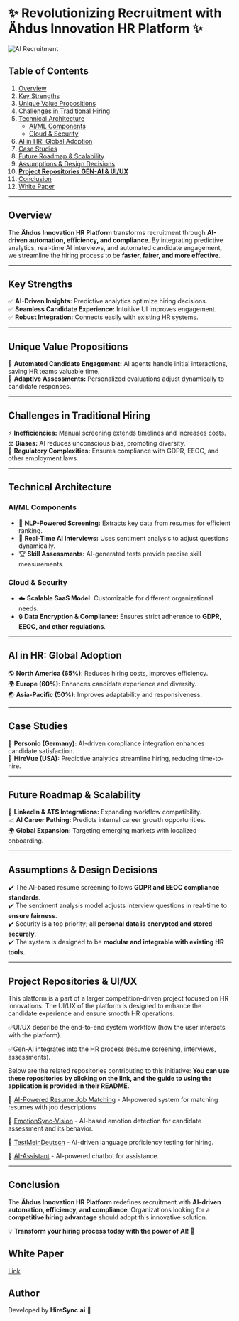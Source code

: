 # ✨ Revolutionizing Recruitment with **Ähdus Innovation HR Platform** ✨

 ![AI Recruitment](https://s3.ap-south-1.amazonaws.com/cdn.hiringshop.com/blog/22092023124130947.jpg)  

## **Table of Contents**
1. [Overview](#overview)
2. [Key Strengths](#key-strengths)
3. [Unique Value Propositions](#unique-value-propositions)
4. [Challenges in Traditional Hiring](#challenges-in-traditional-hiring)
5. [Technical Architecture](#technical-architecture)
   - [AI/ML Components](#ai-ml-components)
   - [Cloud & Security](#cloud-security)
6. [AI in HR: Global Adoption](#ai-in-hr-global-adoption)
7. [Case Studies](#case-studies)
8. [Future Roadmap & Scalability](#future-roadmap-scalability)
9. [Assumptions & Design Decisions](#assumptions-design-decisions)
10. **[Project Repositories GEN-AI & UI/UX](#project-repositories-ui-ux)**
11. [Conclusion](#conclusion)
12. [White Paper](#white-paper)

---

## **Overview**
The **Ähdus Innovation HR Platform** transforms recruitment through **AI-driven automation, efficiency, and compliance**. By integrating predictive analytics, real-time AI interviews, and automated candidate engagement, we streamline the hiring process to be **faster, fairer, and more effective**.

---

## **Key Strengths**

✅ **AI-Driven Insights:** Predictive analytics optimize hiring decisions.  
✅ **Seamless Candidate Experience:** Intuitive UI improves engagement.  
✅ **Robust Integration:** Connects easily with existing HR systems.  

---

## **Unique Value Propositions**

🚀 **Automated Candidate Engagement:** AI agents handle initial interactions, saving HR teams valuable time.  
🧠 **Adaptive Assessments:** Personalized evaluations adjust dynamically to candidate responses.  

---

## **Challenges in Traditional Hiring**

⚡ **Inefficiencies:** Manual screening extends timelines and increases costs.  
⚖️ **Biases:** AI reduces unconscious bias, promoting diversity.  
📜 **Regulatory Complexities:** Ensures compliance with GDPR, EEOC, and other employment laws.  

---

## **Technical Architecture**

### **AI/ML Components**
- 📝 **NLP-Powered Screening:** Extracts key data from resumes for efficient ranking.
- 🎤 **Real-Time AI Interviews:** Uses sentiment analysis to adjust questions dynamically.
- 🏆 **Skill Assessments:** AI-generated tests provide precise skill measurements.

### **Cloud & Security**
- ☁️ **Scalable SaaS Model:** Customizable for different organizational needs.
- 🔒 **Data Encryption & Compliance:** Ensures strict adherence to **GDPR, EEOC, and other regulations**.

---

## **AI in HR: Global Adoption**

🌎 **North America (65%)**: Reduces hiring costs, improves efficiency.  
🌍 **Europe (60%)**: Enhances candidate experience and diversity.  
🌏 **Asia-Pacific (50%)**: Improves adaptability and responsiveness.  

---

## **Case Studies**

📌 **Personio (Germany):** AI-driven compliance integration enhances candidate satisfaction.  
📌 **HireVue (USA):** Predictive analytics streamline hiring, reducing time-to-hire.  

---

## **Future Roadmap & Scalability**

🔗 **LinkedIn & ATS Integrations:** Expanding workflow compatibility.  
📈 **AI Career Pathing:** Predicts internal career growth opportunities.  
🌍 **Global Expansion:** Targeting emerging markets with localized onboarding.  

---

## **Assumptions & Design Decisions**

✔️ The AI-based resume screening follows **GDPR and EEOC compliance standards**.  
✔️ The sentiment analysis model adjusts interview questions in real-time to **ensure fairness**.  
✔️ Security is a top priority; all **personal data is encrypted and stored securely**.  
✔️ The system is designed to be **modular and integrable with existing HR tools**.  

---

## **Project Repositories & UI/UX**
This platform is a part of a larger competition-driven project focused on HR innovations. The UI/UX of the platform is designed to enhance the candidate experience and ensure smooth HR operations.

✅UI/UX describe the end-to-end system workflow (how the user interacts with the platform).

✅Gen-AI integrates into the HR process (resume screening, interviews, assessments).

 Below are the related repositories contributing to this initiative:
 **You can use these repositories by clicking on the link, and the guide to using the application is provided in their README.**

📌 [AI-Powered Resume Job Matching](https://github.com/touseefh/AI-Powered-Resume-Job-Matching) - AI-powered system for matching resumes with job descriptions

📌 [EmotionSync-Vision](https://github.com/touseefh/EmotionSync-Vision) - AI-based emotion detection for candidate assessment and its behavior.

📌 [TestMeinDeutsch](https://github.com/touseefh/TestMeinDeutsch) - AI-driven language proficiency testing for hiring. 

📌 [AI-Assistant](https://github.com/touseefh/AI-Assistant) - AI-powered chatbot for  assistance.

---

## **Conclusion**

The **Ähdus Innovation HR Platform** redefines recruitment with **AI-driven automation, efficiency, and compliance**. Organizations looking for a **competitive hiring advantage** should adopt this innovative solution.

💡 **Transform your hiring process today with the power of AI!** 🚀

## **White Paper**

[Link](https://my.visme.co/view/dm4vrkog-ahdus-hr-innovation-platform-whitepaper)

## **Author**
Developed by **HireSync.ai** 🚀

